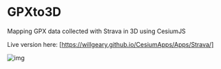# GPXto3D
Mapping GPX data collected with Strava in 3D using CesiumJS

Live version here: [https://willgeary.github.io/CesiumApps/Apps/Strava/]

![img]('images/screenshot2.png')
